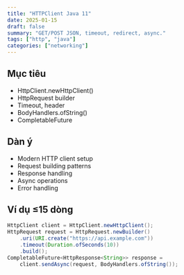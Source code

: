 ```yaml
---
title: "HTTPClient Java 11"
date: 2025-01-15
draft: false
summary: "GET/POST JSON, timeout, redirect, async."
tags: ["http", "java"]
categories: ["networking"]
---
```


## Mục tiêu

- HttpClient.newHttpClient()
- HttpRequest builder
- Timeout, header
- BodyHandlers.ofString()
- CompletableFuture

## Dàn ý

- Modern HTTP client setup
- Request building patterns
- Response handling
- Async operations
- Error handling

## Ví dụ ≤15 dòng

```java
HttpClient client = HttpClient.newHttpClient();
HttpRequest request = HttpRequest.newBuilder()
    .uri(URI.create("https://api.example.com"))
    .timeout(Duration.ofSeconds(10))
    .build();
CompletableFuture<HttpResponse<String>> response =
    client.sendAsync(request, BodyHandlers.ofString());
```
